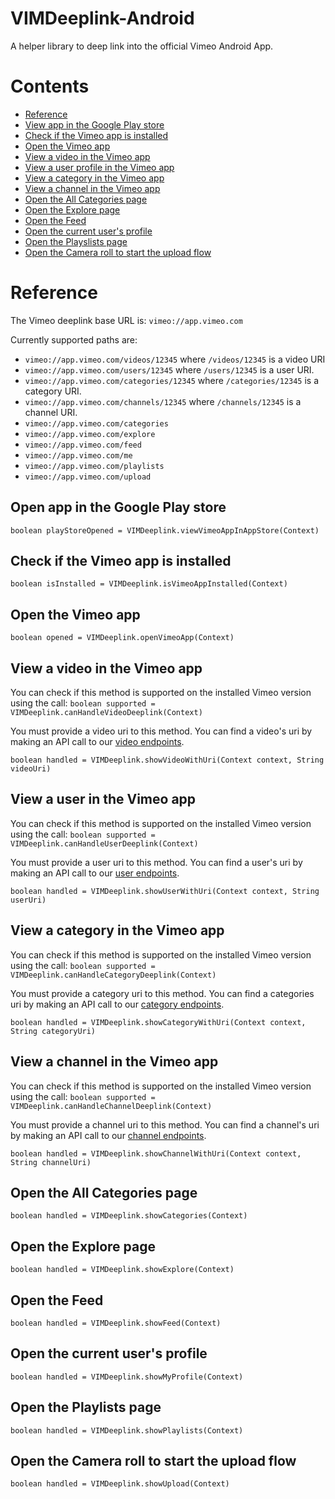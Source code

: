 # VIMDeeplink-Android
A helper library to deep link into the official Vimeo Android App.


# Contents
 - [Reference](#reference)
  - [View app in the Google Play store](#open-app-in-the-google-play-store)
  - [Check if the Vimeo app is installed](#check-if-the-vimeo-app-is-installed)
  - [Open the Vimeo app](#open-the-vimeo-app)
  - [View a video in the Vimeo app](#view-a-video-in-the-vimeo-app)
  - [View a user profile in the Vimeo app](#view-a-user-in-the-vimeo-app)
  - [View a category in the Vimeo app](#view-a-category-in-the-vimeo-app)
  - [View a channel in the Vimeo app](#view-a-channel-in-the-vimeo-app)
  - [Open the All Categories page](#open-the-all-categories-page)
  - [Open the Explore page](#open-the-explore-page)
  - [Open the Feed](#open-the-feed)
  - [Open the current user's profile](#open-the-current-users-profile)
  - [Open the Playslists page](#open-the-playlists-page)
  - [Open the Camera roll to start the upload flow](#open-the-camera-roll-to-start-the-upload-flow)

# Reference

The Vimeo deeplink base URL is: `vimeo://app.vimeo.com`

Currently supported paths are:
* `vimeo://app.vimeo.com/videos/12345` where `/videos/12345` is a video URI
* `vimeo://app.vimeo.com/users/12345` where `/users/12345` is a user URI.
* `vimeo://app.vimeo.com/categories/12345` where `/categories/12345` is a category URI.
* `vimeo://app.vimeo.com/channels/12345` where `/channels/12345` is a channel URI.
* `vimeo://app.vimeo.com/categories`
* `vimeo://app.vimeo.com/explore`
* `vimeo://app.vimeo.com/feed`
* `vimeo://app.vimeo.com/me`
* `vimeo://app.vimeo.com/playlists`
* `vimeo://app.vimeo.com/upload`

## Open app in the Google Play store
`boolean playStoreOpened = VIMDeeplink.viewVimeoAppInAppStore(Context)`

## Check if the Vimeo app is installed
`boolean isInstalled = VIMDeeplink.isVimeoAppInstalled(Context)`

## Open the Vimeo app
`boolean opened = VIMDeeplink.openVimeoApp(Context)`

## View a video in the Vimeo app

You can check if this method is supported on the installed Vimeo version using the call:
`boolean supported = VIMDeeplink.canHandleVideoDeeplink(Context)`

You must provide a video uri to this method. You can find a video's uri by making an API call to our [video endpoints](https://developer.vimeo.com/api/endpoints/videos#/{video_id}).

`boolean handled = VIMDeeplink.showVideoWithUri(Context context, String videoUri)`

## View a user in the Vimeo app

You can check if this method is supported on the installed Vimeo version using the call:
`boolean supported = VIMDeeplink.canHandleUserDeeplink(Context)`

You must provide a user uri to this method. You can find a user's uri by making an API call to our [user endpoints](https://developer.vimeo.com/api/endpoints/users#/{user_id}).

`boolean handled = VIMDeeplink.showUserWithUri(Context context, String userUri)`

## View a category in the Vimeo app

You can check if this method is supported on the installed Vimeo version using the call:
`boolean supported = VIMDeeplink.canHandleCategoryDeeplink(Context)`

You must provide a category uri to this method. You can find a categories uri by making an API call to our [category endpoints](https://developer.vimeo.com/api/endpoints/categories#/{category_id}).

`boolean handled = VIMDeeplink.showCategoryWithUri(Context context, String categoryUri)`

## View a channel in the Vimeo app

You can check if this method is supported on the installed Vimeo version using the call:
`boolean supported = VIMDeeplink.canHandleChannelDeeplink(Context)`

You must provide a channel uri to this method. You can find a channel's uri by making an API call to our [channel endpoints](https://developer.vimeo.com/api/endpoints/channels#/{channel_id}).

`boolean handled = VIMDeeplink.showChannelWithUri(Context context, String channelUri)`

## Open the All Categories page
`boolean handled = VIMDeeplink.showCategories(Context)`

## Open the Explore page
`boolean handled = VIMDeeplink.showExplore(Context)`

## Open the Feed
`boolean handled = VIMDeeplink.showFeed(Context)`

## Open the current user's profile
`boolean handled = VIMDeeplink.showMyProfile(Context)` 

## Open the Playlists page
`boolean handled = VIMDeeplink.showPlaylists(Context)`

## Open the Camera roll to start the upload flow
`boolean handled = VIMDeeplink.showUpload(Context)`

